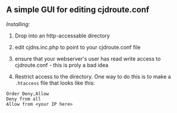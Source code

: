 A simple GUI for editing cjdroute.conf
--------

*Installing:*

1. Drop into an http-accessable directory

2. edit cjdns.inc.php to point to your cjdroute.conf file

3. ensure that your webserver's user has read write access to cjdroute.conf - this is proly a bad idea

4. Restrict access to the directory. One way to do this is to make a `.htaccess` file that looks like this:

```
Order Deny,Allow
Deny from all
Allow from <your IP here>
```

